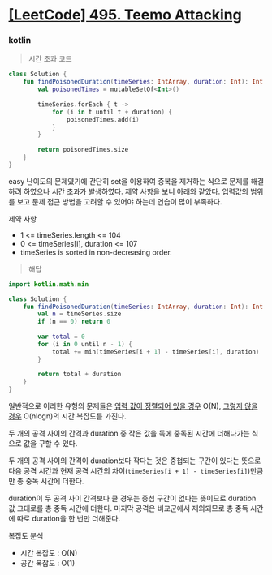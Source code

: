 # [[LeetCode] 495. Teemo Attacking](https://leetcode.com/problems/implement-queue-using-stacks/)

### kotlin

> 시간 초과 코드

```kotlin
class Solution {
    fun findPoisonedDuration(timeSeries: IntArray, duration: Int): Int {
        val poisonedTimes = mutableSetOf<Int>()
        
        timeSeries.forEach { t ->
            for (i in t until t + duration) {
                poisonedTimes.add(i)
            }
        }
        
        return poisonedTimes.size
    }
}
```

easy 난이도의 문제였기에 간단히 set을 이용하여 중복을 제거하는 식으로 문제를 해결하려 하였으나 시간 초과가 발생하였다. 제약 사항을 보니 아래와 같았다. 입력값의 범위를 보고 문제 접근 방법을 고려할 수 있어야 하는데 연습이 많이 부족하다.

제약 사항

- 1 <= timeSeries.length <= 104
- 0 <= timeSeries[i], duration <= 107
- timeSeries is sorted in non-decreasing order.

> 해답

```kotlin
import kotlin.math.min

class Solution {
    fun findPoisonedDuration(timeSeries: IntArray, duration: Int): Int {
        val n = timeSeries.size
        if (n == 0) return 0
        
        var total = 0
        for (i in 0 until n - 1) {
            total += min(timeSeries[i + 1] - timeSeries[i], duration)
        }
        
        return total + duration
    }
}
```

일반적으로 이러한 유형의 문제들은 [입력 값이 정렬되어 있을 경우](https://leetcode.com/problems/insert-interval/) O(N), [그렇지 않을 경우](https://leetcode.com/problems/merge-intervals/) O(nlogn)의 시간 복잡도를 가진다.

두 개의 공격 사이의 간격과 duration 중 작은 값을 독에 중독된 시간에 더해나가는 식으로 값을 구할 수 있다.

두 개의 공격 사이의 간격이 duration보다 작다는 것은 중첩되는 구간이 있다는 뜻으로 다음 공격 시간과 현재 공격 시간의 차이(`timeSeries[i + 1] - timeSeries[i]`)만큼만 총 중독 시간에 더한다.

duration이 두 공격 사이 간격보다 클 경우는 중첩 구간이 없다는 뜻이므로 duration 값 그대로를 총 중독 시간에 더한다. 마지막 공격은 비교군에서 제외되므로 총 중독 시간에 따로 duration을 한 번만 더해준다.

복잡도 분석
- 시간 복잡도 : O(N)
- 공간 복잡도 : O(1)